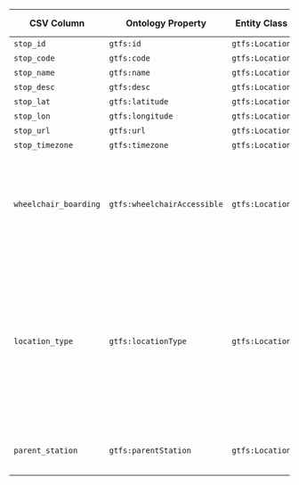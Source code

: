 | CSV Column           | Ontology Property            | Entity Class     | Related Entity Class | Subject Generation          | Join Condition                                               | Datatype      | Function Name                  | Function Output                                                                                                                                     |
|----------------------|------------------------------|------------------|-----------------------|-----------------------------|--------------------------------------------------------------|---------------|------------------------|-------------------------------|
| `stop_id`            | `gtfs:id`                    | `gtfs:Location`  | –                     | `ex:location/{stop_id}`     | –                                                            | `xsd:string`  |  –                             | –                                                                                                                                                    |
| `stop_code`          | `gtfs:code`                  | `gtfs:Location`  | –                     | `ex:location/{stop_id}`     | –                                                            | `xsd:string`  |  –                             | –                                                                                                                                                    |
| `stop_name`          | `gtfs:name`                  | `gtfs:Location`  | –                     | `ex:location/{stop_id}`     | –                                                            | `xsd:string`  | –                             | –                                                                                                                                                    |
| `stop_desc`          | `gtfs:desc`                  | `gtfs:Location`  | –                     | `ex:location/{stop_id}`     | –                                                            | `xsd:string`  | –                             | –                                                                                                                                                    |
| `stop_lat`           | `gtfs:latitude`              | `gtfs:Location`  | –                     | `ex:location/{stop_id}`     | –                                                            | `geo:lat`     |  –                             | –                                                                                                                                                    |
| `stop_lon`           | `gtfs:longitude`             | `gtfs:Location`  | –                     | `ex:location/{stop_id}`     | –                                                            | `geo:long`    |  –                             | –                                                                                                                                                    |
| `stop_url`           | `gtfs:url`                   | `gtfs:Location`  | –                     | `ex:location/{stop_id}`     | –                                                            | `foaf:page`   |  –                             | –                                                                                                                                                    |
| `stop_timezone`      | `gtfs:timezone`              | `gtfs:Location`  | –                     | `ex:location/{stop_id}`     | –                                                            | `xsd:string`  |  –                             | –                                                                                                                                                    |
| `wheelchair_boarding`| `gtfs:wheelchairAccessible`  | `gtfs:Location`  | –                     | `ex:location/{stop_id}`     | –                                                            ||  `map_wheelchair_accessibility`| 0 -> http://transport.linkeddata.es/kos/wheelchair-accesible/no-information <br> 1 -> http://transport.linkeddata.es/kos/wheelchair-accesible/accesible <br>  2 -> http://transport.linkeddata.es/kos/wheelchair-accesible/inaccesible |
| `location_type`      | `gtfs:locationType`          | `gtfs:Location`  | –                     | `ex:location/{stop_id}`     | –                                                            ||  `map_location_type`            | 0 -> http://transport.linkeddata.es/kos/location-type/stop <br> 1 -> http://transport.linkeddata.es/kos/location-type/station <br> 2 -> http://transport.linkeddata.es/kos/location-type/entrance-exit <br> 3 -> http://transport.linkeddata.es/kos/location-type/generic-node <br> 4 -> http://transport.linkeddata.es/kos/location-type/boarding-area |
| `parent_station`     | `gtfs:parentStation`         | `gtfs:Location`  | `gtfs:Station`        | `ex:location/{stop_id}`     | `location_type in [0,2,3,4] and parent_station != ""`        | `xsd:string`  |  –                             | –               |